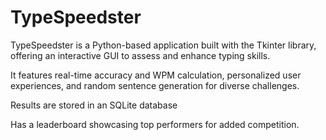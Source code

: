 # TypeSpeedster

TypeSpeedster is a Python-based application built with the Tkinter library, offering an interactive GUI to assess and enhance typing skills.

It features real-time accuracy and WPM calculation, personalized user experiences, and random sentence generation for diverse challenges.

Results are stored in an SQLite database

Has a leaderboard showcasing top performers for added competition.
